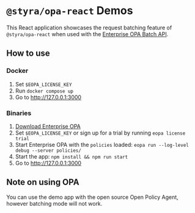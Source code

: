 # `@styra/opa-react` Demos

This React application showcases the request batching feature of `@styra/opa-react` when used with the [Enterprise OPA Batch API](https://docs.styra.com/enterprise-opa/reference/api-reference/batch-api).

## How to use

### Docker

1. Set `$EOPA_LICENSE_KEY`
1. Run `docker compose up`
1. Go to <http://127.0.0.1:3000>

### Binaries

1. [Download Enterprise OPA](https://docs.styra.com/enterprise-opa/how-to/install/local)
1. Set `$EOPA_LICENSE_KEY` or sign up for a trial by running `eopa license trial`
1. Start Enterprise OPA with the `policies` loaded: `eopa run --log-level debug --server policies/`
1. Start the app: `npm install && npm run start`
1. Go to <http://127.0.0.1:3000>

## Note on using OPA

You can use the demo app with the open source Open Policy Agent, however batching mode will not work.
